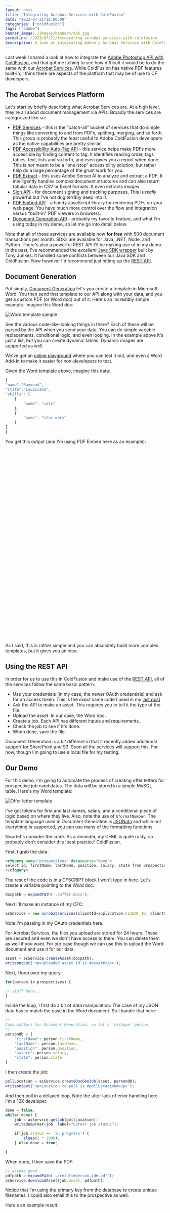 ```yaml
---
layout: post
title: "Integrating Acrobat Services with ColdFusion"
date: "2023-07-21T18:00:00"
categories: ["coldfusion"]
tags: ["adobe"]
banner_image: /images/banners/sdk.jpg
permalink: /2023/07/21/integrating-acrobat-services-with-coldfusion
description: A look at integrating Adobe's Acrobat Services with ColdFusion
---
```


Last week I shared a look at how to integrate the [Adobe Photoshop API with ColdFusion](https://www.raymondcamden.com/2023/07/14/using-the-adobe-photoshop-api-with-coldfusion), and that got me itching to see how difficult it would be to do the same with our [Acrobat Services](https://developer.adobe.com/document-services/homepage). While ColdFusion has native PDF features built-in, I think there are aspects of the platform that may be of use to CF developers. 

## The Acrobat Services Platform 

Let's start by briefly describing what Acrobat Services are. At a high level, they're all about document management via APIs. Broadly the services are categorized like so:

* [PDF Services](https://developer.adobe.com/document-services/apis/pdf-services/) - this is the "catch-all" bucket of services that do simple things like converting to and from PDFs, splitting, merging, and so forth. This group is probably the *least* useful to Adobe ColdFusion developers as the native capabilities are pretty similar. 
* [PDF Accessibility Auto-Tag API](https://developer.adobe.com/document-services/apis/pdf-accessibility-auto-tag/) - this service helps make PDFs more accessible by finding content to tag. It identifies reading order, tags tables, text, lists and so forth, and even gives you a report when done. This is *not* meant to be a "one-stop" accessibility solution, but rather help do a large percentage of the grunt work for you. 
* [PDF Extract](https://developer.adobe.com/document-services/apis/pdf-extract/) - this uses Adobe Sensei AI to analyze and extract a PDF. It intelligently handles complex document structures and can also return tabular data in CSV or Excel formats. It even extracts images. 
* [Sign API](https://developer.adobe.com/document-services/apis/sign-api/) - for document signing and tracking purposes. This is *really* powerful but I've not dug terribly deep into it.
* [PDF Embed API](https://developer.adobe.com/document-services/apis/pdf-embed/) - a handy JavaScript library for rendering PDFs on your web page. You have much more control over the flow and integration versus "built-in" PDF viewers in browsers.
* [Document Generation API](https://developer.adobe.com/document-services/apis/doc-generation/) - probably my favorite feature, and what I'm using today in my demo, so let me go into detail below.

Note that all of these services are available now **for free** with 500 document transactions per month. SDKs are available for Java, .NET, Node, and Python. There's also a powerful REST API I'll be making use of in my demo. In the past, I've recommended the *excellent* [Java SDK wrapper](https://github.com/tonyjunkes/pdfservices-java-sdk-cfml-samples) built by Tony Junkes. It handled some conflicts between our Java SDK and ColdFusion. Now however I'd recommend just hitting up the [REST API](https://developer.adobe.com/document-services/docs/apis/). 

## Document Generation

Put simply, [Document Generation](https://developer.adobe.com/document-services/apis/doc-generation/) let's you create a template in Microsoft Word. You then send that template to our API along with your data, and you get a custom PDF (or Word doc) out of it. Here's an incredibly simple example. Imagine this Word doc:

<p>
<img src="https://static.raymondcamden.com/images/2023/07/acf1.jpg" alt="Word template sample" class="imgborder imgcenter" loading="lazy">
</p>

See the various code-like-looking things in there? Each of these will be parsed by the API when you send your data. You can do simple variable replacements, conditional logic, and even looping. In the example above it's just a list, but you can create dynamic tables. Dynamic images are supported as well. 

We've got an [online playground](https://acrobatservices.adobe.com/dc-docgen-playground/index.html) where you can test it out, and even a Word Add-In to make it easier for non-developers to test.

Given the Word template above, imagine this data:

```js
{
"name":"Raymond", 
"state":"Louisiana",
"skills": [
	{
		"name": "cats"
	},
	{
		"name": "star wars"
	}
]
}
```

You get this output (and I'm using PDF Embed here as an example):

<div id="adobe-dc-view" style="height: 600px; width: 100%"></div>
<script src="https://acrobatservices.adobe.com/view-sdk/viewer.js"></script>
<script type="text/javascript">
let localhost = '9861538238544ff39d37c6841344b78d';
let prod = '33f07f2305444579a56b088b8ac1929e';
let key = document.location.host.indexOf('raymondcamden.com')>0?prod:localhost;
document.addEventListener("adobe_dc_view_sdk.ready", function(){
var adobeDCView = new AdobeDC.View({clientId: key, divId: "adobe-dc-view"});
adobeDCView.previewFile({
content:{ location:
{ url: "https://static.raymondcamden.com/images/2023/07/document.pdf"}},
metaData:{fileName: "document.pdf"}
},
{
embedMode: "FULL_WINDOW"
});
});
</script>

As I said, this is rather simple and you can absolutely build more complex templates, but it gives you an idea. 

## Using the REST API

In order for us to use this in ColdFusion and make use of the [REST API](https://developer.adobe.com/document-services/docs/apis/), all of the services follow the same basic pattern:

* Use your credentials (in my case, the newer OAuth credentials) and ask for an access token. This is the *exact* same code I used in my [last post](https://www.raymondcamden.com/2023/07/14/using-the-adobe-photoshop-api-with-coldfusion)
* Ask the API to make an asset. This requires you to tell it the type of the file.
* Upload the asset. In our case, the Word doc.
* Create a job. Each API has different inputs and requirements.
* Check the job to see if it's done.
* When done, save the file.

Document Generation is a *bit* different in that it recently added additional support for SharePoint and S3. Soon all the services will support this. For now, though I'm going to use a local file for my testing.

## Our Demo

For this demo, I'm going to automate the process of creating offer letters for prospective job candidates. The data will be stored in a simple MySQL table. Here's my Word template:

<p>
<img src="https://static.raymondcamden.com/images/2023/07/acf2.jpg" alt="Offer letter template" class="imgborder imgcenter" loading="lazy">
</p>

I've got tokens for first and last names, salary, and a conditional piece of logic based on where they live. Also, note the use of `$formatNumber`. The template language used in Document Generation is [JSONata](https://jsonata.org/) and while not everything is supported, you can use many of the formatting functions. 

Now let's consider the code. As a reminder, my CFML is quite rusty, so probably don't consider this 'best practice' ColdFusion. 

First, I grab the data:

```html
<cfquery name="prospectives" datasource="demo">
select id, firstName, lastName, position, salary, state from prospectives
</cfquery>
```

The rest of the code is in a CFSCRIPT block I won't type in here. Let's create a variable pointing to the Word doc:

```js
docpath = expandPath('./offer.docx');
```

Next I'll make an instance of my CFC:

```js
asService = new acrobatservices(clientId=application.CLIENT_ID, clientSecret=application.CLIENT_SECRET);
```

Note I'm passing in my OAuth credentials here. 

For Acrobat Services, the files you upload are stored for 24 hours. These are secured and even we don't have access to them. You can delete them as well if you want. For our case though we can use this to upload the Word document and use it for our data.

```js
asset = asService.createAsset(docpath);
writeoutput('<p>Uploaded asset id is #asset#</p>');
```

Next, I loop over my query:

```js
for(person in prospectives) {

// stuff here...
}
```

Inside the loop, I first do a bit of data manipulation. The case of my JSON data has to match the case in the Word document. So I handle that here:

```js
/*
Case matters for Document Generation, so let's 'reshape' person
*/
personOb = {
	"firstName": person.firstName, 
	"lastName": person.lastName, 
	"position": person.position,
	"salary": person.salary, 
	"state": person.state
}
```

I then create the job:

```js
pollLocation = asService.createDocGenJob(asset, personOb);
writeoutput('<p>Location to poll is #pollLocation#</p>');
```

And then poll in a delayed loop. Note the utter lack of error handling here. I'm a 10X developer.

```js
done = false;
while(!done) {
	job = asService.getJob(pollLocation);
	writedump(var=job, label="Latest job status");

	if(job.status == 'in progress') {
		sleep(2 * 1000);
	} else done = true;

}
```

When done, I then save the PDF:

```js
// assume good
pdfpath = expandPath('./result#person.id#.pdf');
asService.downloadAsset(job.asset, pdfpath);
```

Notice that I'm using the primary key from the database to create unique filenames. I could also email this to the prospective as well. 

Here's an example result:

<div id="adobe-dc-view-2" style="height: 600px; width: 100%"></div>
<script type="text/javascript">
document.addEventListener("adobe_dc_view_sdk.ready", function(){
var adobeDCView2 = new AdobeDC.View({clientId: key, divId: "adobe-dc-view-2"});
adobeDCView2.previewFile({
content:{ location:
{ url: "https://static.raymondcamden.com/images/2023/07/result2.pdf"}},
metaData:{fileName: "result2.pdf"}
},
{
embedMode: "FULL_WINDOW"
});
});
</script>

Cool, now let's look at the CFC. The beginning is very similar to the Photoshop one I shared last week:


```js
component accessors="true" {

	property name="clientId" type="string";
	property name="clientSecret" type="string";

	variables.REST_API = "https://pdf-services.adobe.io/";

	function init(clientId, clientSecret) {
		variables.clientId = arguments.clientId;
		variables.clientSecret = arguments.clientSecret;
		return this;
	}

	public function getAccessToken() {
		if(structKeyExists(variables, 'accessToken')) return variables.accessToken;
		var imsUrl = 'https://ims-na1.adobelogin.com/ims/token/v2?client_id=#variables.clientId#&client_secret=#variables.clientSecret#&grant_type=client_credentials&scope=openid,AdobeID,read_organizations';
		var result = '';
		
		cfhttp(url=imsUrl, method='post', result='result') {
			cfhttpparam(type='body', value='');
		};

		result = deserializeJSON(result.fileContent);
		variables.accessToken = result.access_token;
		return variables.accessToken;

	}
```

As mentioned above, the process of uploading an asset is two steps. Create the asset record, which will give you an ID and URL, and then upload it. We can make that easier, right? So here's one method for it:


```js
/*
I wrap the logic of creating and uploading an asset path
*/
public function createAsset(path) {
	var result = '';
	var token = getAccessToken();
	var mimeType = fileGetMimeType(arguments.path);

	var body = {
		"mediaType": mimeType
	};
	body = serializeJSON(body);

	cfhttp(url=REST_API & '/assets', method='post', result='result') {
		cfhttpparam(type='header', name='Authorization', value='Bearer #token#'); 
		cfhttpparam(type='header', name='x-api-key', value=variables.clientId); 
		cfhttpparam(type='header', name='Content-Type', value='application/json'); 
		cfhttpparam(type='body', value=body);
	}
	var assetInfo = deserializeJSON(result.fileContent);

	cfhttp(url=assetInfo.uploadUri, method='put', result='result') {
		cfhttpparam(type='body', value=fileReadBinary(arguments.path));
		cfhttpparam(type='header', name='Content-Type', value=mimeType); 
	}

	if(result.responseheader.status_code == 200) return assetInfo.assetID;
	else throw('Unknown error');
}
```

Creating the Document Generation job is just a matter of passing in the data and crafting the API response. My method supports a `fragments` argument I didn't go into, but you can consider it like a 'snippets' list of token shortcuts for more advanced usage.

```js
public function createDocGenJob(assetID, data, fragments={}, outputformat="pdf") {
	var token = getAccessToken();
	var result = '';

	var body = {
		"assetID":arguments.assetID,
		"outputFormat":arguments.outputformat, 
		"jsonDataForMerge":arguments.data,
		"fragments":arguments.fragments
	};

	cfhttp(url=REST_API & '/operation/documentgeneration', method='post', result='result') {
		cfhttpparam(type='header', name='Authorization', value='Bearer #token#'); 
		cfhttpparam(type='header', name='x-api-key', value=variables.clientId); 
		cfhttpparam(type='header', name='Content-Type', value='application/json'); 
		cfhttpparam(type='body', value=serializeJSON(body));
	};

	if(result.responseheader.status_code == 201) return result.responseheader.location;
	else throw('Unknown error');

}
```

Checking the job is the same code as before, but note the 'shape' of the job result isn't the same.

```js
public function getJob(jobUrl) {
	var token = getAccessToken();
	var result = '';

	cfhttp(url=jobUrl, method='get', result='result') {
		cfhttpparam(type='header', name='Authorization', value='Bearer #token#'); 
		cfhttpparam(type='header', name='x-api-key', value=variables.clientId); 
	};

	result = deserializeJSON(result.fileContent);
	return result;

}	
```

And then finally, the download method:

```js
public function downloadAsset(assetOb, path) {
	var result = "";
	var dir = getDirectoryFromPath(arguments.path);
	var filename = getFileFromPath(arguments.path);
	cfhttp(method="get", url=arguments.assetOb.downloadUri, getasbinary=true, result="result", path=dir, file=filename);
}
```

And that's it! If you've got any questions about this, reach out, and here's the complete CFC you can copy and paste.

```js
component accessors="true" {

	property name="clientId" type="string";
	property name="clientSecret" type="string";

	variables.REST_API = "https://pdf-services.adobe.io/";

	function init(clientId, clientSecret) {
		variables.clientId = arguments.clientId;
		variables.clientSecret = arguments.clientSecret;
		return this;
	}

	public function getAccessToken() {
		if(structKeyExists(variables, 'accessToken')) return variables.accessToken;
		var imsUrl = 'https://ims-na1.adobelogin.com/ims/token/v2?client_id=#variables.clientId#&client_secret=#variables.clientSecret#&grant_type=client_credentials&scope=openid,AdobeID,read_organizations';
		var result = '';
		
		cfhttp(url=imsUrl, method='post', result='result') {
			cfhttpparam(type='body', value='');
		};

		result = deserializeJSON(result.fileContent);
		variables.accessToken = result.access_token;
		return variables.accessToken;

	}

	/*
	I wrap the logic of creating and uploading an asset path
	*/
	public function createAsset(path) {
		var result = '';
		var token = getAccessToken();
		var mimeType = fileGetMimeType(arguments.path);

		var body = {
			"mediaType": mimeType
		};
		body = serializeJSON(body);

		cfhttp(url=REST_API & '/assets', method='post', result='result') {
			cfhttpparam(type='header', name='Authorization', value='Bearer #token#'); 
			cfhttpparam(type='header', name='x-api-key', value=variables.clientId); 
			cfhttpparam(type='header', name='Content-Type', value='application/json'); 
			cfhttpparam(type='body', value=body);
		}
		var assetInfo = deserializeJSON(result.fileContent);

		cfhttp(url=assetInfo.uploadUri, method='put', result='result') {
			cfhttpparam(type='body', value=fileReadBinary(arguments.path));
			cfhttpparam(type='header', name='Content-Type', value=mimeType); 
		}

		if(result.responseheader.status_code == 200) return assetInfo.assetID;
		else throw('Unknown error');
	}

	public function downloadAsset(assetOb, path) {
		var result = "";
		var dir = getDirectoryFromPath(arguments.path);
		var filename = getFileFromPath(arguments.path);
		cfhttp(method="get", url=arguments.assetOb.downloadUri, getasbinary=true, result="result", path=dir, file=filename);
	}

	public function createDocGenJob(assetID, data, fragments={}, outputformat="pdf") {
		var token = getAccessToken();
		var result = '';

		var body = {
			"assetID":arguments.assetID,
			"outputFormat":arguments.outputformat, 
			"jsonDataForMerge":arguments.data,
			"fragments":arguments.fragments
		};

		cfhttp(url=REST_API & '/operation/documentgeneration', method='post', result='result') {
			cfhttpparam(type='header', name='Authorization', value='Bearer #token#'); 
			cfhttpparam(type='header', name='x-api-key', value=variables.clientId); 
			cfhttpparam(type='header', name='Content-Type', value='application/json'); 
			cfhttpparam(type='body', value=serializeJSON(body));
		};

		if(result.responseheader.status_code == 201) return result.responseheader.location;
		else throw('Unknown error');

	}
	
	public function getJob(jobUrl) {
		var token = getAccessToken();
		var result = '';

		cfhttp(url=jobUrl, method='get', result='result') {
			cfhttpparam(type='header', name='Authorization', value='Bearer #token#'); 
			cfhttpparam(type='header', name='x-api-key', value=variables.clientId); 
		};

		result = deserializeJSON(result.fileContent);
		return result;

	}	

}
```

